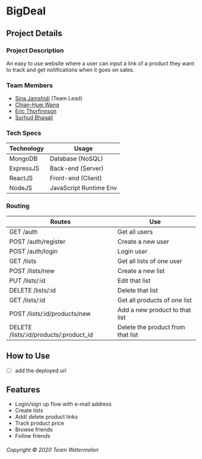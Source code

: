 # BigDeal
## Project Details
### Project Description
An easy to use website where a user can input a link of a product they want to track and get notifications when it goes on sales.
### Team Members
* [Sina Jamshidi](https://github.com/sina-jamshidi) (Team Lead)
* [Chian-Huei Wang](https://github.com/ChianHuei)
* [Eric Thorfinnson](https://github.com/Ethorf)
* [Surhud Bhagali](https://github.com/surhud004)
### Tech Specs
Technology | Usage
---------- | ------
MongoDB    | Database (NoSQL)
ExpressJS  | Back-end (Server)
ReactJS    | Front-end (Client)
NodeJS     | JavaScript Runtime Env
### Routing
Routes                                 | Use
------                                 | ----
GET /auth                              | Get all users
POST /auth/register                    | Create a new user
POST /auth/login                       | Login user
GET /lists                             | Get all lists of one user
POST /lists/new                        | Create a new list
PUT /lists/:id                         | Edit that list
DELETE /lists/:id                      | Delete that list
GET /lists/:id                         | Get all products of one list
POST /lists/:id/products/new           | Add a new product to that list
DELETE /lists/:id/products/:product_id | Delete the product from that list

## How to Use
- [ ] add the deployed url

## Features
* Login/sign up flow with e-mail address
* Create lists
* Add/ delete product links
* Track product price
* Browse friends
* Follow friends

###### Copyright &copy; 2020 Team Watermelon
